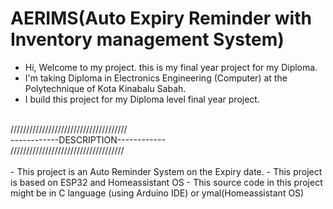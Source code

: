 # AERIMS(Auto Expiry Reminder with Inventory management System)
- Hi, Welcome to my project. this is my final year project for my Diploma.
- I'm taking Diploma in Electronics Engineering (Computer) at the Polytechnique of Kota Kinabalu Sabah.
- I build this project for my Diploma level final year project.

<br> 
///////////////////////////////////// <br> 
------------DESCRIPTION------------   <br> 
//////////////////////////////////// <br> 



<br> 
- This project is an Auto Reminder System on the Expiry date.
- This project is based on ESP32 and Homeassistant OS
- This source code in this project might be in C language (using Arduino IDE) or ymal(Homeassistant OS)

